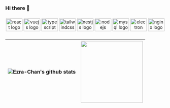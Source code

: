 ### Hi there 👋

###

<div align="center">
  <img src="https://cdn.jsdelivr.net/gh/devicons/devicon/icons/react/react-original.svg" height="40" width="52" alt="react logo" title="react" />
  <img src="https://cdn.jsdelivr.net/gh/devicons/devicon/icons/vuejs/vuejs-original.svg" height="40" width="52" alt="vuejs logo" title="vuejs" />
  <img src="https://cdn.jsdelivr.net/gh/devicons/devicon/icons/typescript/typescript-original.svg" height="40" width="52" alt="typescript logo" title="typescript" />
  <img src="https://cdn.jsdelivr.net/gh/devicons/devicon/icons/tailwindcss/tailwindcss-original.svg" height="40" width="52" alt="tailwindcss logo" title="tailwindcss" />
  <img src="https://cdn.jsdelivr.net/gh/devicons/devicon/icons/nestjs/nestjs-original.svg" height="40" width="52" alt="nestjs logo" title="nestjs" />
  <img src="https://cdn.jsdelivr.net/gh/devicons/devicon/icons/nodejs/nodejs-plain.svg" height="40" width="52" alt="nodejs logo" title="nodejs" />
  <img src="https://cdn.jsdelivr.net/gh/devicons/devicon/icons/mysql/mysql-original.svg" height="40" width="52" alt="mysql logo" title="mysql" />
  <img src="https://cdn.jsdelivr.net/gh/devicons/devicon/icons/electron/electron-original.svg" height="40" width="52" alt="electron logo" title="electron" />
  <img src="https://cdn.jsdelivr.net/gh/devicons/devicon/icons/nginx/nginx-original.svg" height="40" width="52" alt="nginx logo" title="nginx" />
</div>

###
| <img align="center" src="https://github-readme-stats-xcanwin.vercel.app/api?username=Ezra-Chan&show_icons=true&theme=algolia" alt="Ezra-Chan's github stats" /> | <img align="center" src="https://github-readme-stats-xcanwin.vercel.app/api/top-langs/?username=Ezra-Chan&layout=compact&theme=algolia" height="195px" /> |
| ------------- | ------------- |
